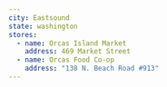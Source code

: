 ```yaml
---
city: Eastsound
state: washington
stores:
  - name: Orcas Island Market
    address: 469 Market Street
  - name: Orcas Food Co-op
    address: "138 N. Beach Road #913"
---
```

